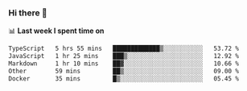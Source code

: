 ### Hi there 👋

<!--
**DBvc/DBvc** is a ✨ _special_ ✨ repository because its `README.md` (this file) appears on your GitHub profile.

Here are some ideas to get you started:

- 🔭 I’m currently working on ...
- 🌱 I’m currently learning ...
- 👯 I’m looking to collaborate on ...
- 🤔 I’m looking for help with ...
- 💬 Ask me about ...
- 📫 How to reach me: ...
- 😄 Pronouns: ...
- ⚡ Fun fact: ...
-->

📊 **Last week I spent time on**
<!--START_SECTION:waka-->

```txt
TypeScript   5 hrs 55 mins   █████████████▒░░░░░░░░░░░   53.72 %
JavaScript   1 hr 25 mins    ███▒░░░░░░░░░░░░░░░░░░░░░   12.92 %
Markdown     1 hr 10 mins    ██▓░░░░░░░░░░░░░░░░░░░░░░   10.66 %
Other        59 mins         ██▒░░░░░░░░░░░░░░░░░░░░░░   09.00 %
Docker       35 mins         █▒░░░░░░░░░░░░░░░░░░░░░░░   05.45 %
```

<!--END_SECTION:waka-->

